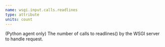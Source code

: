 ```yaml
---
name: wsgi.input.calls.readlines
type: attribute
units: count
---
```


(Python agent only) The number of calls to readlines() by the WSGI server to handle request.